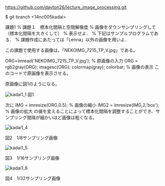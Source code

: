 https://github.com/dayton26/lecture_image_processing.git

$ git branch <14nc005kadai>

課題1
% 課題１　標本化間隔と空間解像度
% 画像をダウンサンプリングして（標本化間隔を大きくして）
% 表示せよ．
% 下記はサンプルプログラムである．
% 課題作成にあたっては「Lenna」以外の画像を用いよ．

この課題で使用する画像は、「NEKOIMG_7215_TP_V.jpg」である。

ORG=imread('NEKOIMG_7215_TP_V.jpg'); % 原画像の入力
ORG = rgb2gray(ORG);
imagesc(ORG); colormap(gray); colorbar; % 画像の表示
このコードで原画像を表示させる。

原画像に図1のようになる。

![kadai1_1](https://user-images.githubusercontent.com/28531844/28501269-7538354c-7013-11e7-9e75-d190c64a9362.png)
図1


次に
IMG = imresize(ORG,0.5); % 画像の縮小
IMG2 = imresize(IMG,2,'box'); % 画像の拡大
の値を変えることによって標本化間隔を調整することができ、サンプリング間隔が細かいほど画像は粗くなる。

![kadai1_4](https://user-images.githubusercontent.com/28531844/28501329-a66eba9a-7014-11e7-95c1-f5d6cb14cd8a.png)

図2　1/8サンプリング画像

![kadai1_5](https://user-images.githubusercontent.com/28531844/28501337-d57046d8-7014-11e7-8293-8c8a02d6b650.png)

図3　1/16サンプリング画像

![kadai1_6](https://user-images.githubusercontent.com/28531844/28501339-eba4b1b4-7014-11e7-8b2e-b95965f936e3.png)

図4　1/32サンプリング画像
